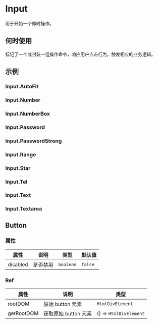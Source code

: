 # Input

用于开始一个即时操作。

## 何时使用

标记了一个或封装一组操作命令，响应用户点击行为，触发相应的业务逻辑。

## 示例

### Input.AutoFit

<code src="./demos/AutoFit/index.jsx"></code>

### Input.Number

<code src="./demos/Number/index.jsx"></code>

### Input.NumberBox

<code src="./demos/NumberBox/index.jsx"></code>

### Input.Password

<code src="./demos/Password/index.jsx"></code>

### Input.PasswordStrong

<code src="./demos/PasswordStrong/index.jsx"></code>

### Input.Range

<code src="./demos/Range/index.jsx"></code>

### Input.Star

<code src="./demos/Star/index.jsx"></code>

### Input.Tel

<code src="./demos/Tel/index.jsx"></code>

### Input.Text

<code src="./demos/Text/index.jsx"></code>

### Input.Textarea

<code src="./demos/Textarea/index.jsx"></code>

## Button

### 属性

| 属性     | 说明     | 类型      | 默认值  |
| -------- | -------- | --------- | ------- |
| disabled | 是否禁用 | `boolean` | `false` |

### Ref

| 属性       | 说明                 | 类型                   |
| ---------- | -------------------- | ---------------------- |
| rootDOM    | 原始 button 元素     | `HtmlDivElement`       |
| getRootDOM | 获取原始 button 元素 | () => `HtmlDivElement` |
